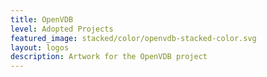 ```yaml
---
title: OpenVDB
level: Adopted Projects
featured_image: stacked/color/openvdb-stacked-color.svg
layout: logos
description: Artwork for the OpenVDB project
---
```

